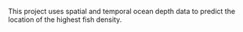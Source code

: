 This project uses spatial and temporal ocean depth data to predict the location of the highest fish density.  
